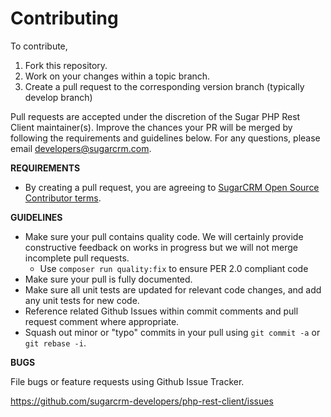 # Contributing

To contribute,

1. Fork this repository.
1. Work on your changes within a topic branch.
1. Create a pull request to the corresponding version branch (typically develop branch)

Pull requests are accepted under the discretion of the Sugar PHP Rest Client maintainer(s). Improve the chances your PR will be merged by following the requirements and guidelines below. For any questions, please e­mail developers@sugarcrm.com.

**REQUIREMENTS**
- By creating a pull request, you are agreeing to [SugarCRM Open Source Contributor terms](CONTRIBUTOR_TERMS.pdf).

**GUIDELINES**
- Make sure your pull contains quality code. We will certainly provide constructive feedback on works in progress but we will not merge incomplete pull requests.
    - Use `composer run quality:fix` to ensure PER 2.0 compliant code
- Make sure your pull is fully documented.
- Make sure all unit tests are updated for relevant code changes, and add any unit tests for new code.
- Reference related Github Issues within commit comments and pull request comment where appropriate.
- Squash out minor or "typo" commits in your pull using `git commit -a` or `git rebase -i`.

**BUGS**

File bugs or feature requests using Github Issue Tracker.

https://github.com/sugarcrm-developers/php-rest-client/issues
